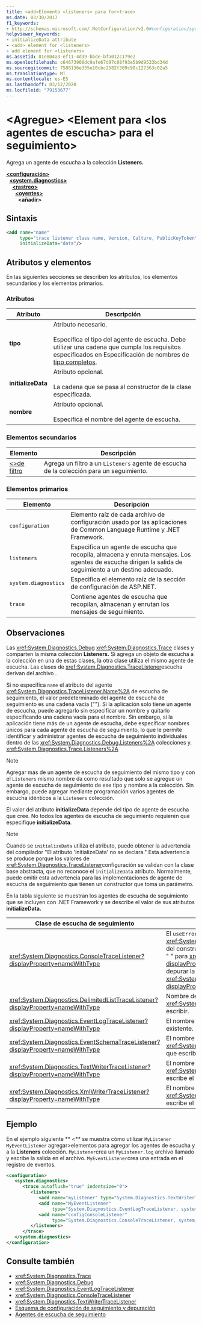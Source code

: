 ```yaml
---
title: <add>Elemento <listeners> para for<trace>
ms.date: 03/30/2017
f1_keywords:
- http://schemas.microsoft.com/.NetConfiguration/v2.0#configuration/system.diagnostics/trace/listeners/add
helpviewer_keywords:
- initializeData attribute
- <add> element for <listeners>
- add element for <listeners>
ms.assetid: 81e804a3-ef11-4d39-bbde-bfa012c179e2
ms.openlocfilehash: c64673908dc9afe67d97c08f93e5b9d9533bd34d
ms.sourcegitcommit: 7588136e355e10cbc2582f389c90c127363c02a5
ms.translationtype: MT
ms.contentlocale: es-ES
ms.lasthandoff: 03/12/2020
ms.locfileid: "79153677"
---
```

# <a name="add-element-for-listeners-for-trace"></a>\<Agregue> \<Element para \<los agentes de escucha> para el seguimiento>
Agrega un agente de escucha a la colección **Listeners.**  

[**\<configuración>**](../configuration-element.md)\
&nbsp;&nbsp;[**\<system.diagnostics>**](system-diagnostics-element.md)\
&nbsp;&nbsp;&nbsp;&nbsp;[**\<rastreo>**](trace-element.md)\
&nbsp;&nbsp;&nbsp;&nbsp;&nbsp;&nbsp;[**\<oyentes>**](listeners-element-for-trace.md)\
&nbsp;&nbsp;&nbsp;&nbsp;&nbsp;&nbsp;&nbsp;&nbsp;**\<añadir>**

## <a name="syntax"></a>Sintaxis  
  
```xml  
<add name="name"
     type="trace listener class name, Version, Culture, PublicKeyToken"  
     initializeData="data"/>  
```  
  
## <a name="attributes-and-elements"></a>Atributos y elementos  
 En las siguientes secciones se describen los atributos, los elementos secundarios y los elementos primarios.  
  
### <a name="attributes"></a>Atributos  
  
|Atributo|Descripción|  
|---------------|-----------------|  
|**tipo**|Atributo necesario.<br /><br /> Especifica el tipo del agente de escucha. Debe utilizar una cadena que cumpla los requisitos especificados en Especificación de nombres de [tipo completos](../../../reflection-and-codedom/specifying-fully-qualified-type-names.md).|  
|**initializeData**|Atributo opcional.<br /><br /> La cadena que se pasa al constructor de la clase especificada.|  
|**nombre**|Atributo opcional.<br /><br /> Especifica el nombre del agente de escucha.|  
  
### <a name="child-elements"></a>Elementos secundarios  
  
|Elemento|Descripción|  
|-------------|-----------------|  
|[\<>de filtro](filter-element-for-add-for-listeners-for-trace.md)|Agrega un filtro a un `Listeners` agente de escucha de la colección para un seguimiento.|  
  
### <a name="parent-elements"></a>Elementos primarios  
  
|Elemento|Descripción|  
|-------------|-----------------|  
|`configuration`|Elemento raíz de cada archivo de configuración usado por las aplicaciones de Common Language Runtime y .NET Framework.|  
|`listeners`|Especifica un agente de escucha que recopila, almacena y enruta mensajes. Los agentes de escucha dirigen la salida de seguimiento a un destino adecuado.|  
|`system.diagnostics`|Especifica el elemento raíz de la sección de configuración de ASP.NET.|  
|`trace`|Contiene agentes de escucha que recopilan, almacenan y enrutan los mensajes de seguimiento.|  
  
## <a name="remarks"></a>Observaciones  
 Las <xref:System.Diagnostics.Debug> <xref:System.Diagnostics.Trace> clases y comparten la misma colección **Listeners.** Si agrega un objeto de escucha a la colección en una de estas clases, la otra clase utiliza el mismo agente de escucha. Las clases de <xref:System.Diagnostics.TraceListener>escucha derivan del archivo .  
  
 Si no especifica `name` el atributo del agente <xref:System.Diagnostics.TraceListener.Name%2A> de escucha de seguimiento, el valor predeterminado del agente de escucha de seguimiento es una cadena vacía (""). Si la aplicación solo tiene un agente de escucha, puede agregarlo sin especificar un nombre y quitarlo especificando una cadena vacía para el nombre. Sin embargo, si la aplicación tiene más de un agente de escucha, debe especificar nombres únicos para cada agente de escucha de seguimiento, lo que le permite identificar y administrar agentes de escucha de seguimiento individuales dentro de las <xref:System.Diagnostics.Debug.Listeners%2A> colecciones y. <xref:System.Diagnostics.Trace.Listeners%2A>  
  
> [!NOTE]
> Agregar más de un agente de escucha de seguimiento del mismo tipo y con el `Listeners` mismo nombre da como resultado que solo se agregue un agente de escucha de seguimiento de ese tipo y nombre a la colección. Sin embargo, puede agregar mediante programación varios agentes de escucha idénticos a la `Listeners` colección.  
  
 El valor del atributo **initializeData** depende del tipo de agente de escucha que cree. No todos los agentes de escucha de seguimiento requieren que especifique **initializeData**.  
  
> [!NOTE]
> Cuando se `initializeData` utiliza el atributo, puede obtener la advertencia del compilador "El atributo 'initializeData' no se declara." Esta advertencia se produce porque los valores de <xref:System.Diagnostics.TraceListener>configuración se validan con la clase base abstracta, que no reconoce el `initializeData` atributo. Normalmente, puede omitir esta advertencia para las implementaciones de agente de escucha de seguimiento que tienen un constructor que toma un parámetro.  
  
 En la tabla siguiente se muestran los agentes de escucha de seguimiento que se incluyen con .NET Framework y se describe el valor de sus atributos **initializeData.**  
  
|Clase de escucha de seguimiento|initializeData valor del atributo|  
|--------------------------|------------------------------------|  
|<xref:System.Diagnostics.ConsoleTraceListener?displayProperty=nameWithType>|El `useErrorStream` valor <xref:System.Diagnostics.ConsoleTraceListener.%23ctor%2A> del constructor.  Establezca `initializeData` el atributo`true`en " " para <xref:System.Console.Error%2A?displayProperty=nameWithType>escribir el seguimiento y depurar la salida en ; "`false`" para <xref:System.Console.Out%2A?displayProperty=nameWithType>escribir en .|  
|<xref:System.Diagnostics.DelimitedListTraceListener?displayProperty=nameWithType>|Nombre del archivo en el que <xref:System.Diagnostics.DelimitedListTraceListener> va a escribir.|  
|<xref:System.Diagnostics.EventLogTraceListener?displayProperty=nameWithType>|El nombre del nombre de un origen de registro de eventos existente.|  
|<xref:System.Diagnostics.EventSchemaTraceListener?displayProperty=nameWithType>|El nombre del archivo <xref:System.Diagnostics.EventSchemaTraceListener> en el que escribe el archivo.|  
|<xref:System.Diagnostics.TextWriterTraceListener?displayProperty=nameWithType>|El nombre del archivo <xref:System.Diagnostics.TextWriterTraceListener> en el que escribe el archivo.|  
|<xref:System.Diagnostics.XmlWriterTraceListener?displayProperty=nameWithType>|El nombre del archivo <xref:System.Diagnostics.XmlWriterTraceListener> en el que escribe el archivo.|  
  
## <a name="example"></a>Ejemplo  
 En el ejemplo siguiente ** \<** se muestra cómo utilizar `MyListener` `MyEventListener` agregar>elementos para agregar los agentes de escucha y a la **Listeners** colección. `MyListener`crea un `MyListener.log` archivo llamado y escribe la salida en el archivo. `MyEventListener`crea una entrada en el registro de eventos.  
  
```xml  
<configuration>  
   <system.diagnostics>  
      <trace autoflush="true" indentsize="0">  
         <listeners>  
            <add name="myListener" type="System.Diagnostics.TextWriterTraceListener, system, version=1.0.3300.0, Culture=neutral, PublicKeyToken=b77a5c561934e089" initializeData="c:\myListener.log" />  
            <add name="MyEventListener"  
                 type="System.Diagnostics.EventLogTraceListener, system, version=1.0.3300.0, Culture=neutral, PublicKeyToken=b77a5c561934e089"                 initializeData="MyConfigEventLog"/>  
            <add name="configConsoleListener"  
                 type="System.Diagnostics.ConsoleTraceListener, system, version=1.0.3300.0, Culture=neutral, PublicKeyToken=b77a5c561934e089"/>  
         </listeners>  
      </trace>  
   </system.diagnostics>  
</configuration>  
```  
  
## <a name="see-also"></a>Consulte también

- <xref:System.Diagnostics.Trace>
- <xref:System.Diagnostics.Debug>
- <xref:System.Diagnostics.EventLogTraceListener>
- <xref:System.Diagnostics.ConsoleTraceListener>
- <xref:System.Diagnostics.TextWriterTraceListener>
- [Esquema de configuración de seguimiento y depuración](index.md)
- [Agentes de escucha de seguimiento](../../../debug-trace-profile/trace-listeners.md)
